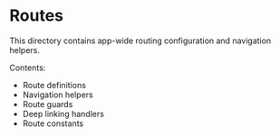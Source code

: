 # Routes

This directory contains app-wide routing configuration and navigation helpers.

Contents:
- Route definitions
- Navigation helpers
- Route guards
- Deep linking handlers
- Route constants 